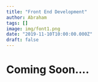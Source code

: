 ```yaml
---
title: "Front End Development"
author: Abraham
tags: []
image: img/font1.png
date: "2019-11-10T10:00:00.000Z"
draft: false
---
```


# **Coming Soon....**
